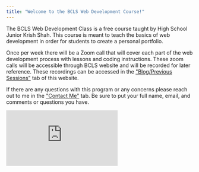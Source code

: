 ```yaml
---
title: "Welcome to the BCLS Web Development Course!"
---
```


<!---
<audio controls>
  <source src="/recordings/test.ogg" type="audio/ogg">
  <source src="/recordings/test.mp3" type="audio/mpeg">
</audio>
--->

The BCLS Web Development Class is a free course taught by High School Junior Krish Shah. This course is meant to teach the basics of web development in order for students to create a personal portfolio.

Once per week there will be a Zoom call that will cover each part of the web development process with lessons and coding instructions. These zoom calls will be accessible through BCLS website and will be recorded for later reference. These recordings can be accessed in the <a href="{{ '/blog/' | relative_url }}">"Blog/Previous Sessions"</a> tab of this website.

If there are any questions with this program or any concerns please reach out to me in the <a href="{{ '/contact/' | relative_url }}">"Contact Me"</a> tab. Be sure to put your full name, email, and comments or questions you have.

<iframe src="https://docs.google.com/uc?export=download&id=1gbyKPvsgVHVudE15hEuEczFMcK-4UMOV" title="YouTube video player" frameborder="0" allow="accelerometer; autoplay; clipboard-write; encrypted-media; gyroscope; picture-in-picture" allowfullscreen></iframe>
